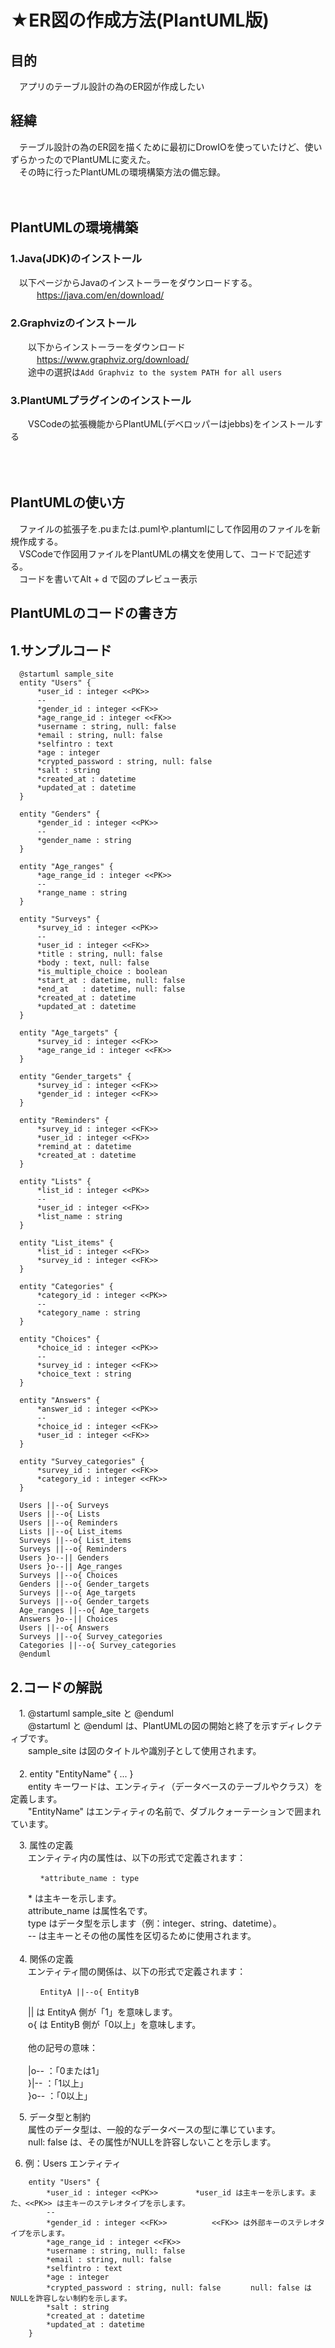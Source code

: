 # ★ER図の作成方法(PlantUML版)
## 目的
　アプリのテーブル設計の為のER図が作成したい

## 経緯
　テーブル設計の為のER図を描くために最初にDrowIOを使っていたけど、使いずらかったのでPlantUMLに変えた。<br>
　その時に行ったPlantUMLの環境構築方法の備忘録。<br>
 <br>
 <br>

## PlantUMLの環境構築
### 1.Java(JDK)のインストール
　以下ページからJavaのインストーラーをダウンロードする。<br>
　　　https://java.com/en/download/

### 2.Graphvizのインストール
　　以下からインストーラーをダウンロード<br>
　　　https://www.graphviz.org/download/<br>
　　途中の選択は`Add Graphviz to the system PATH for all users`<br>

### 3.PlantUMLプラグインのインストール
　　VSCodeの拡張機能からPlantUML(デベロッパーはjebbs)をインストールする<br>
<br>
<br>
<br>
## PlantUMLの使い方
　ファイルの拡張子を.puまたは.pumlや.plantumlにして作図用のファイルを新規作成する。<br>
　VSCodeで作図用ファイルをPlantUMLの構文を使用して、コードで記述する。<br>
　コードを書いてAlt + d で図のプレビュー表示<br>

## PlantUMLのコードの書き方
## 1.サンプルコード<br>
  ```
    @startuml sample_site
    entity "Users" {
        *user_id : integer <<PK>>
        --
        *gender_id : integer <<FK>>
        *age_range_id : integer <<FK>>
        *username : string, null: false
        *email : string, null: false
        *selfintro : text
        *age : integer
        *crypted_password : string, null: false
        *salt : string
        *created_at : datetime
        *updated_at : datetime
    }

    entity "Genders" {
        *gender_id : integer <<PK>>
        --
        *gender_name : string
    }

    entity "Age_ranges" {
        *age_range_id : integer <<PK>>
        --
        *range_name : string
    }

    entity "Surveys" {
        *survey_id : integer <<PK>>
        --
        *user_id : integer <<FK>>
        *title : string, null: false
        *body : text, null: false
        *is_multiple_choice : boolean
        *start_at : datetime, null: false
        *end_at   : datetime, null: false
        *created_at : datetime
        *updated_at : datetime
    }

    entity "Age_targets" {
        *survey_id : integer <<FK>>
        *age_range_id : integer <<FK>>
    }

    entity "Gender_targets" {
        *survey_id : integer <<FK>>
        *gender_id : integer <<FK>>
    }

    entity "Reminders" {
        *survey_id : integer <<FK>>
        *user_id : integer <<FK>>
        *remind_at : datetime
        *created_at : datetime
    }

    entity "Lists" {
        *list_id : integer <<PK>>
        --
        *user_id : integer <<FK>>
        *list_name : string
    }

    entity "List_items" {
        *list_id : integer <<FK>>
        *survey_id : integer <<FK>>
    }

    entity "Categories" {
        *category_id : integer <<PK>>
        --
        *category_name : string
    }

    entity "Choices" {
        *choice_id : integer <<PK>>
        --
        *survey_id : integer <<FK>>
        *choice_text : string
    }

    entity "Answers" {
        *answer_id : integer <<PK>>
        --
        *choice_id : integer <<FK>>
        *user_id : integer <<FK>>
    }

    entity "Survey_categories" {
        *survey_id : integer <<FK>>
        *category_id : integer <<FK>>
    }

    Users ||--o{ Surveys
    Users ||--o{ Lists
    Users ||--o{ Reminders
    Lists ||--o{ List_items
    Surveys ||--o{ List_items
    Surveys ||--o{ Reminders
    Users }o--|| Genders
    Users }o--|| Age_ranges
    Surveys ||--o{ Choices
    Genders ||--o{ Gender_targets
    Surveys ||--o{ Age_targets
    Surveys ||--o{ Gender_targets
    Age_ranges ||--o{ Age_targets
    Answers }o--|| Choices
    Users ||--o{ Answers
    Surveys ||--o{ Survey_categories
    Categories ||--o{ Survey_categories
    @enduml

```
## 2.コードの解説
　1. @startuml sample_site と @enduml<br>
　　@startuml と @enduml は、PlantUMLの図の開始と終了を示すディレクティブです。<br>
　　sample_site は図のタイトルや識別子として使用されます。<br>
<br>
　2. entity "EntityName" { ... }<br>
　　entity キーワードは、エンティティ（データベースのテーブルやクラス）を定義します。<br>
　　"EntityName" はエンティティの名前で、ダブルクォーテーションで囲まれています。<br>

　3. 属性の定義<br>
　　エンティティ内の属性は、以下の形式で定義されます：<br>
```
　　　　*attribute_name : type
```
　　* は主キーを示します。<br>
　　attribute_name は属性名です。<br>
　　type はデータ型を示します（例：integer、string、datetime）。<br>
　　-- は主キーとその他の属性を区切るために使用されます。<br>
<br>
　4. 関係の定義<br>
　　エンティティ間の関係は、以下の形式で定義されます：<br>
```
　　　　EntityA ||--o{ EntityB
```
　　|| は EntityA 側が「1」を意味します。<br>
　　o{ は EntityB 側が「0以上」を意味します。<br>
<br>
　　他の記号の意味：<br>
<br>
　　|o-- ：「0または1」<br>
　　}|-- ：「1以上」<br>
　　}o-- ：「0以上」<br>

　5. データ型と制約<br>
　　属性のデータ型は、一般的なデータベースの型に準じています。<br>
　　null: false は、その属性がNULLを許容しないことを示します。<br>

  6. 例：Users エンティティ
```
    entity "Users" {
        *user_id : integer <<PK>>　　　　　*user_id は主キーを示します。また、<<PK>> は主キーのステレオタイプを示します。
        --
        *gender_id : integer <<FK>>　　　　　　<<FK>> は外部キーのステレオタイプを示します。
        *age_range_id : integer <<FK>>
        *username : string, null: false
        *email : string, null: false
        *selfintro : text
        *age : integer
        *crypted_password : string, null: false　　　　null: false はNULLを許容しない制約を示します。
        *salt : string
        *created_at : datetime
        *updated_at : datetime
    }
```
　







